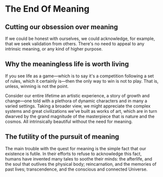 # The End Of Meaning

## Cutting our obsession over meaning

If we could be honest with ourselves, we could acknowledge, for example, that we seek validation from others. There's no need to appeal to any intrinsic meaning, or any kind of higher purpose.

## Why the meaningless life is worth living

If you see life as a game—which is to say it's a competition following a set of rules, which it certainly is—then the only way to win is not to play. That is, unless, winning is not the point.

Consider our entire lifetime an artistic experience, a story of growth and change—one told with a plethora of dynamic characters and in many a varied settings. Taking a broader view, we might appreciate the complex systems and great civilizations we've built as works of art, which are in turn dwarved by the grand magnitude of the masterpiece that is nature and the cosmos. All intrinsically beautiful without the need for meaning.

## The futility of the pursuit of meaning

The main trouble with the quest for meaning is the simple fact that our existence is futile. In their efforts to refuse to acknowledge this fact, humans have invented many tales to soothe their minds: the afterlife, and the soul that outlives the physical body; reincarnation, and the memories of past lives; transcendence, and the conscious and connected Universe.
